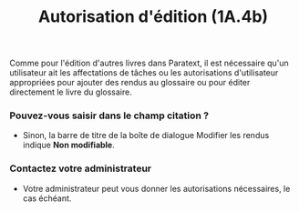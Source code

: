 ﻿---
title: Autorisation d'édition (1A.4b)
---
Comme pour l'édition d'autres livres dans Paratext, il est nécessaire qu'un utilisateur ait les affectations de tâches ou les autorisations d'utilisateur appropriées pour ajouter des rendus au glossaire ou pour éditer directement le livre du glossaire.

### Pouvez-vous saisir dans le champ citation ?

-  Sinon, la barre de titre de la boîte de dialogue Modifier les rendus indique **Non modifiable**.

### Contactez votre administrateur

-  Votre administrateur peut vous donner les autorisations nécessaires, le cas échéant.

